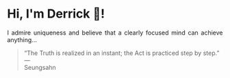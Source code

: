 # Hi, I'm Derrick 👋!
<p align="justify">I admire uniqueness and believe that a clearly focused mind can achieve anything...</p> 
<!-- #quote-start -->
<blockquote>&ldquo;The Truth is realized in an instant; the Act is practiced step by step.&rdquo; &mdash; <footer>Seungsahn</footer></blockquote>
<!-- #quote-end -->
